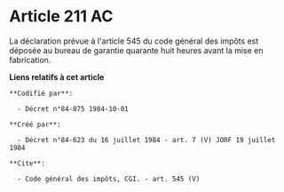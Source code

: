 # Article 211 AC

La déclaration prévue à l'article 545 du code général des impôts est déposée au bureau de garantie quarante huit heures avant
la mise en fabrication.

**Liens relatifs à cet article**

	**Codifié par**:

	  - Décret n°84-875 1984-10-01

	**Créé par**:

	  - Décret n°84-623 du 16 juillet 1984 - art. 7 (V) JORF 19 juillet 1984

	**Cite**:

	  - Code général des impôts, CGI. - art. 545 (V)
